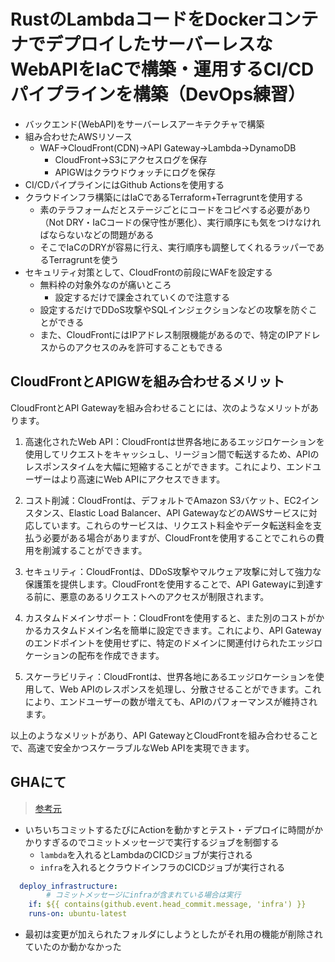 # RustのLambdaコードをDockerコンテナでデプロイしたサーバーレスなWebAPIをIaCで構築・運用するCI/CDパイプラインを構築（DevOps練習）
- バックエンド(WebAPI)をサーバーレスアーキテクチャで構築
- 組み合わせたAWSリソース
    - WAF->CloudFront(CDN)->API Gateway->Lambda->DynamoDB
        - CloudFront->S3にアクセスログを保存
        - APIGWはクラウドウォッチにログを保存
- CI/CDパイプラインにはGithub Actionsを使用する
- クラウドインフラ構築にはIaCであるTerraform+Terragruntを使用する
    - 素のテラフォームだとステージごとにコードをコピペする必要があり（Not DRY・IaCコードの保守性が悪化）、実行順序にも気をつけなければならないなどの問題がある
    - そこでIaCのDRYが容易に行え、実行順序も調整してくれるラッパーであるTerragruntを使う
- セキュリティ対策として、CloudFrontの前段にWAFを設定する
  - 無料枠の対象外なのが痛いところ
    - 設定するだけで課金されていくので注意する
  - 設定するだけでDDoS攻撃やSQLインジェクションなどの攻撃を防ぐことができる
  - また、CloudFrontにはIPアドレス制限機能があるので、特定のIPアドレスからのアクセスのみを許可することもできる

## CloudFrontとAPIGWを組み合わせるメリット
CloudFrontとAPI Gatewayを組み合わせることには、次のようなメリットがあります。

1. 高速化されたWeb API：CloudFrontは世界各地にあるエッジロケーションを使用してリクエストをキャッシュし、リージョン間で転送するため、APIのレスポンスタイムを大幅に短縮することができます。これにより、エンドユーザーはより高速にWeb APIにアクセスできます。

2. コスト削減：CloudFrontは、デフォルトでAmazon S3バケット、EC2インスタンス、Elastic Load Balancer、API GatewayなどのAWSサービスに対応しています。これらのサービスは、リクエスト料金やデータ転送料金を支払う必要がある場合がありますが、CloudFrontを使用することでこれらの費用を削減することができます。

3. セキュリティ：CloudFrontは、DDoS攻撃やマルウェア攻撃に対して強力な保護策を提供します。CloudFrontを使用することで、API Gatewayに到達する前に、悪意のあるリクエストへのアクセスが制限されます。

4. カスタムドメインサポート：CloudFrontを使用すると、また別のコストがかかるカスタムドメイン名を簡単に設定できます。これにより、API Gatewayのエンドポイントを使用せずに、特定のドメインに関連付けられたエッジロケーションの配布を作成できます。

5. スケーラビリティ：CloudFrontは、世界各地にあるエッジロケーションを使用して、Web APIのレスポンスを処理し、分散させることができます。これにより、エンドユーザーの数が増えても、APIのパフォーマンスが維持されます。

以上のようなメリットがあり、API GatewayとCloudFrontを組み合わせることで、高速で安全かつスケーラブルなWeb APIを実現できます。

## GHAにて
>[参考元](https://zenn.dev/snowcait/scraps/9d9c47dc4d0414)
- いちいちコミットするたびにActionを動かすとテスト・デプロイに時間がかかりすぎるのでコミットメッセージで実行するジョブを制御する
  - `lambda`を入れるとLambdaのCICDジョブが実行される
  - `infra`を入れるとクラウドインフラのCICDジョブが実行される
```yaml
  deploy_infrastructure:
        # コミットメッセージにinfraが含まれている場合は実行
    if: ${{ contains(github.event.head_commit.message, 'infra') }}
    runs-on: ubuntu-latest
```
- 最初は変更が加えられたフォルダにしようとしたがそれ用の機能が削除されていたのか動かなかった
